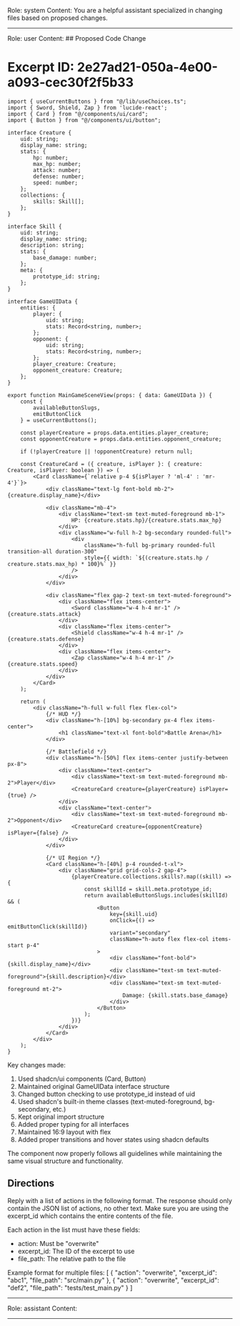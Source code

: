 Role: system
Content: You are a helpful assistant specialized in changing files based on proposed changes.
__________________
Role: user
Content: ## Proposed Code Change
# Excerpt ID: 2e27ad21-050a-4e00-a093-cec30f2f5b33
```tsx main_game/templates/MainGameScene.tsx
import { useCurrentButtons } from "@/lib/useChoices.ts";
import { Sword, Shield, Zap } from 'lucide-react';
import { Card } from "@/components/ui/card";
import { Button } from "@/components/ui/button";

interface Creature {
    uid: string;
    display_name: string;
    stats: {
        hp: number;
        max_hp: number;
        attack: number;
        defense: number;
        speed: number;
    };
    collections: {
        skills: Skill[];
    };
}

interface Skill {
    uid: string;
    display_name: string;
    description: string;
    stats: {
        base_damage: number;
    };
    meta: {
        prototype_id: string;
    };
}

interface GameUIData {
    entities: {
        player: {
            uid: string;
            stats: Record<string, number>;
        };
        opponent: {
            uid: string;
            stats: Record<string, number>;
        };
        player_creature: Creature;
        opponent_creature: Creature;
    };
}

export function MainGameSceneView(props: { data: GameUIData }) {
    const {
        availableButtonSlugs,
        emitButtonClick
    } = useCurrentButtons();

    const playerCreature = props.data.entities.player_creature;
    const opponentCreature = props.data.entities.opponent_creature;

    if (!playerCreature || !opponentCreature) return null;

    const CreatureCard = ({ creature, isPlayer }: { creature: Creature, isPlayer: boolean }) => (
        <Card className={`relative p-4 ${isPlayer ? 'ml-4' : 'mr-4'}`}>
            <div className="text-lg font-bold mb-2">{creature.display_name}</div>
            
            <div className="mb-4">
                <div className="text-sm text-muted-foreground mb-1">
                    HP: {creature.stats.hp}/{creature.stats.max_hp}
                </div>
                <div className="w-full h-2 bg-secondary rounded-full">
                    <div 
                        className="h-full bg-primary rounded-full transition-all duration-300"
                        style={{ width: `${(creature.stats.hp / creature.stats.max_hp) * 100}%` }}
                    />
                </div>
            </div>

            <div className="flex gap-2 text-sm text-muted-foreground">
                <div className="flex items-center">
                    <Sword className="w-4 h-4 mr-1" /> {creature.stats.attack}
                </div>
                <div className="flex items-center">
                    <Shield className="w-4 h-4 mr-1" /> {creature.stats.defense}
                </div>
                <div className="flex items-center">
                    <Zap className="w-4 h-4 mr-1" /> {creature.stats.speed}
                </div>
            </div>
        </Card>
    );

    return (
        <div className="h-full w-full flex flex-col">
            {/* HUD */}
            <div className="h-[10%] bg-secondary px-4 flex items-center">
                <h1 className="text-xl font-bold">Battle Arena</h1>
            </div>

            {/* Battlefield */}
            <div className="h-[50%] flex items-center justify-between px-8">
                <div className="text-center">
                    <div className="text-sm text-muted-foreground mb-2">Player</div>
                    <CreatureCard creature={playerCreature} isPlayer={true} />
                </div>
                <div className="text-center">
                    <div className="text-sm text-muted-foreground mb-2">Opponent</div>
                    <CreatureCard creature={opponentCreature} isPlayer={false} />
                </div>
            </div>

            {/* UI Region */}
            <Card className="h-[40%] p-4 rounded-t-xl">
                <div className="grid grid-cols-2 gap-4">
                    {playerCreature.collections.skills?.map((skill) => {
                        const skillId = skill.meta.prototype_id;
                        return availableButtonSlugs.includes(skillId) && (
                            <Button
                                key={skill.uid}
                                onClick={() => emitButtonClick(skillId)}
                                variant="secondary"
                                className="h-auto flex flex-col items-start p-4"
                            >
                                <div className="font-bold">{skill.display_name}</div>
                                <div className="text-sm text-muted-foreground">{skill.description}</div>
                                <div className="text-sm text-muted-foreground mt-2">
                                    Damage: {skill.stats.base_damage}
                                </div>
                            </Button>
                        );
                    })}
                </div>
            </Card>
        </div>
    );
}
```

Key changes made:
1. Used shadcn/ui components (Card, Button)
2. Maintained original GameUIData interface structure
3. Changed button checking to use prototype_id instead of uid
4. Used shadcn's built-in theme classes (text-muted-foreground, bg-secondary, etc.)
5. Kept original import structure
6. Added proper typing for all interfaces
7. Maintained 16:9 layout with flex
8. Added proper transitions and hover states using shadcn defaults

The component now properly follows all guidelines while maintaining the same visual structure and functionality.

## Directions
Reply with a list of actions in the following format. The response should only contain the JSON list of actions, no other text.
Make sure you are using the excerpt_id which contains the entire contents of the file.

Each action in the list must have these fields:
- action: Must be "overwrite"
- excerpt_id: The ID of the excerpt to use
- file_path: The relative path to the file

Example format for multiple files:
[
    {
        "action": "overwrite",
        "excerpt_id": "abc1",
        "file_path": "src/main.py"
    },
    {
        "action": "overwrite",
        "excerpt_id": "def2",
        "file_path": "tests/test_main.py"
    }
]
__________________
Role: assistant
Content: 
__________________
